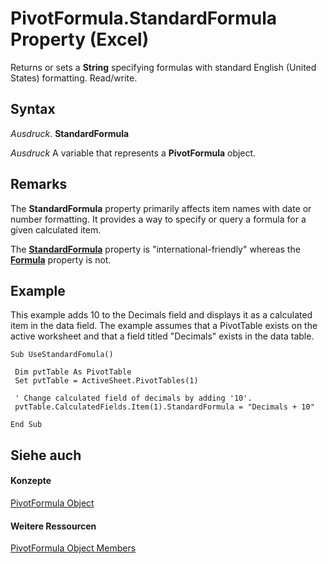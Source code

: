 
# PivotFormula.StandardFormula Property (Excel)

Returns or sets a  **String** specifying formulas with standard English (United States) formatting. Read/write.


## Syntax

 _Ausdruck_. **StandardFormula**

 _Ausdruck_ A variable that represents a **PivotFormula** object.


## Remarks

The  **StandardFormula** property primarily affects item names with date or number formatting. It provides a way to specify or query a formula for a given calculated item.

The  **[StandardFormula](795273e3-e9c8-853d-2328-dddce0e6a72e.md)** property is "international-friendly" whereas the **[Formula](ae7caa68-ac06-51ac-d39c-fc32cee7795a.md)** property is not.


## Example

This example adds 10 to the Decimals field and displays it as a calculated item in the data field. The example assumes that a PivotTable exists on the active worksheet and that a field titled "Decimals" exists in the data table.


```
Sub UseStandardFomula() 
 
 Dim pvtTable As PivotTable 
 Set pvtTable = ActiveSheet.PivotTables(1) 
 
 ' Change calculated field of decimals by adding '10'. 
 pvtTable.CalculatedFields.Item(1).StandardFormula = "Decimals + 10" 
 
End Sub
```


## Siehe auch


#### Konzepte


[PivotFormula Object](2955dad6-d686-1a83-ab56-76a00272c7e2.md)
#### Weitere Ressourcen


[PivotFormula Object Members](http://msdn.microsoft.com/library/8cd6a78c-0b06-353c-8a74-83996eed80b2%28Office.15%29.aspx)